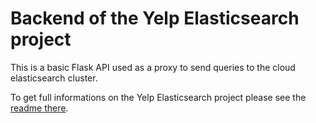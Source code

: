 # Backend of the Yelp Elasticsearch project

This is a basic Flask API used as a proxy to send queries to the cloud elasticsearch cluster.

To get full informations on the Yelp Elasticsearch project please see the [readme there](https://github.com/AntoJvlt/yelp-elasticsearch-frontend).
